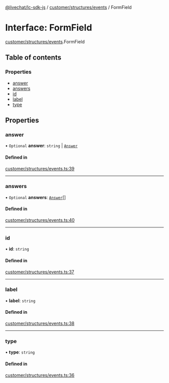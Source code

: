 [@livechat/lc-sdk-js](../README.md) / [customer/structures/events](../modules/customer_structures_events.md) / FormField

# Interface: FormField

[customer/structures/events](../modules/customer_structures_events.md).FormField

## Table of contents

### Properties

- [answer](customer_structures_events.FormField.md#answer)
- [answers](customer_structures_events.FormField.md#answers)
- [id](customer_structures_events.FormField.md#id)
- [label](customer_structures_events.FormField.md#label)
- [type](customer_structures_events.FormField.md#type)

## Properties

### answer

• `Optional` **answer**: `string` \| [`Answer`](customer_structures_events.Answer.md)

#### Defined in

[customer/structures/events.ts:39](https://github.com/livechat/lc-sdk-js/blob/c7b3817/src/customer/structures/events.ts#L39)

___

### answers

• `Optional` **answers**: [`Answer`](customer_structures_events.Answer.md)[]

#### Defined in

[customer/structures/events.ts:40](https://github.com/livechat/lc-sdk-js/blob/c7b3817/src/customer/structures/events.ts#L40)

___

### id

• **id**: `string`

#### Defined in

[customer/structures/events.ts:37](https://github.com/livechat/lc-sdk-js/blob/c7b3817/src/customer/structures/events.ts#L37)

___

### label

• **label**: `string`

#### Defined in

[customer/structures/events.ts:38](https://github.com/livechat/lc-sdk-js/blob/c7b3817/src/customer/structures/events.ts#L38)

___

### type

• **type**: `string`

#### Defined in

[customer/structures/events.ts:36](https://github.com/livechat/lc-sdk-js/blob/c7b3817/src/customer/structures/events.ts#L36)
